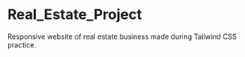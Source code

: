 # Real_Estate_Project
Responsive website of real estate business made during Tailwind CSS practice.
